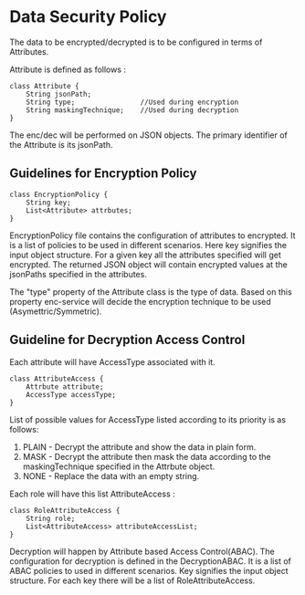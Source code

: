 # Data Security Policy

The data to be encrypted/decrypted is to be configured in terms of Attributes.

Attribute is defined as follows :
```
class Attribute {
    String jsonPath;
    String type;                //Used during encryption
    String maskingTechnique;    //Used during decryption
}
```

The enc/dec will be performed on JSON objects. The primary identifier of the Attribute is its jsonPath. 

## Guidelines for Encryption Policy

```
class EncryptionPolicy {
    String key;
    List<Attribute> attrbutes;
}
```

EncryptionPolicy file contains the configuration of attributes to encrypted. It is a list of policies to be used in different scenarios. Here key signifies the input object structure. For a given key all the attributes specified will get encrypted. The returned JSON object will contain encrypted values at the jsonPaths specified in the attributes.

The "type" property of the Attribute class is the type of data. Based on this property enc-service will decide the encryption technique to be used (Asymettric/Symmetric).


## Guideline for Decryption Access Control

Each attribute will have AccessType associated with it. 
```
class AttributeAccess {
    Attrbute attribute;
    AccessType accessType;
}
```
List of possible values for AccessType listed according to its priority is as follows: 
1. PLAIN - Decrypt the attribute and show the data in plain form. 
2. MASK - Decrypt the attribute then mask the data according to the maskingTechnique specified in the Attrbute object. 
3. NONE - Replace the data with an empty string.

Each role will have this list AttributeAccess :
```
class RoleAttributeAccess {
    String role;
    List<AttributeAccess> attributeAccessList;
}
```

Decryption will happen by Attribute based Access Control(ABAC). The configuration for decryption is defined in the DecryptionABAC. It is a list of ABAC policies to used in different scenarios. Key signifies the input object structure. For each key there will be a list of RoleAttributeAccess.

